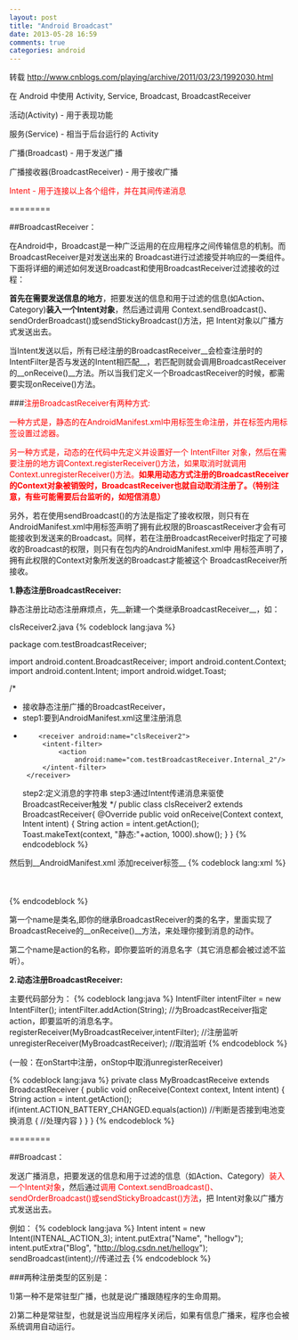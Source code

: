 ```yaml
---
layout: post
title: "Android Broadcast"
date: 2013-05-28 16:59
comments: true
categories: android
---
```

转载 <http://www.cnblogs.com/playing/archive/2011/03/23/1992030.html>

在 Android 中使用 Activity, Service, Broadcast, BroadcastReceiver

活动(Activity) - 用于表现功能

服务(Service) - 相当于后台运行的 Activity

广播(Broadcast) - 用于发送广播

广播接收器(BroadcastReceiver) - 用于接收广播

<span style="color:red">Intent - 用于连接以上各个组件，并在其间传递消息</span>

<!-- more -->

========

##BroadcastReceiver：

在Android中，Broadcast是一种广泛运用的在应用程序之间传输信息的机制。而BroadcastReceiver是对发送出来的 Broadcast进行过滤接受并响应的一类组件。下面将详细的阐述如何发送Broadcast和使用BroadcastReceiver过滤接收的过程：

__首先在需要发送信息的地方__，把要发送的信息和用于过滤的信息(如Action、Category)__装入一个Intent对象__，然后通过调用 Context.sendBroadcast()、sendOrderBroadcast()或sendStickyBroadcast()方法，把 Intent对象以广播方式发送出去。

当Intent发送以后，所有已经注册的BroadcastReceiver__会检查注册时的IntentFilter是否与发送的Intent相匹配__，若匹配则就会调用BroadcastReceiver的__onReceive()__方法。所以当我们定义一个BroadcastReceiver的时候，都需要实现onReceive()方法。

###<span style="color:red">注册BroadcastReceiver有两种方式:</span>

<span style="color:red">一种方式是，静态的在AndroidManifest.xml中用<receiver>标签生命注册，并在标签内用<intent- filter>标签设置过滤器。</span>

<span style="color:red">另一种方式是，动态的在代码中先定义并设置好一个 IntentFilter 对象，然后在需要注册的地方调Context.registerReceiver()方法，如果取消时就调用 Context.unregisterReceiver()方法。__如果用动态方式注册的BroadcastReceiver的Context对象被销毁时，BroadcastReceiver也就自动取消注册了。（特别注意，有些可能需要后台监听的，如短信消息）__</span>

另外，若在使用sendBroadcast()的方法是指定了接收权限，则只有在AndroidManifest.xml中用<uses- permission>标签声明了拥有此权限的BroascastReceiver才会有可能接收到发送来的Broadcast。同样，若在注册BroadcastReceiver时指定了可接收的Broadcast的权限，则只有在包内的AndroidManifest.xml中 用<uses-permission>标签声明了，拥有此权限的Context对象所发送的Broadcast才能被这个 BroadcastReceiver所接收。

__1.静态注册BroadcastReceiver:__

静态注册比动态注册麻烦点，先__新建一个类继承BroadcastReceiver__，如：

clsReceiver2.java
{% codeblock lang:java %}

package com.testBroadcastReceiver;
 
import android.content.BroadcastReceiver;
import android.content.Context;
import android.content.Intent;
import android.widget.Toast;
 
/*
 * 接收静态注册广播的BroadcastReceiver，
 * step1:要到AndroidManifest.xml这里注册消息
 *         <receiver android:name="clsReceiver2">
            <intent-filter>
                <action
                    android:name="com.testBroadcastReceiver.Internal_2"/>
            </intent-filter>
        </receiver>
    step2:定义消息的字符串
    step3:通过Intent传递消息来驱使BroadcastReceiver触发
 */
public class clsReceiver2 extends BroadcastReceiver{
    @Override
    public void onReceive(Context context, Intent intent) {
        String action = intent.getAction();
        Toast.makeText(context, "静态:"+action, 1000).show();
    }
}
{% endcodeblock %}

然后到__AndroidManifest.xml 添加receiver标签__
{% codeblock lang:xml %}
<receiver android:name="clsReceiver2">  
    <intent-filter>  
        <action  
            android:name="com.testBroadcastReceiver.Internal_2"/>  
    </intent-filter>  
</receiver> 
{% endcodeblock %}

第一个name是类名,即你的继承BroadcastReceiver的类的名字，里面实现了BroadcastReceive的__onReceive()__方法，来处理你接到消息的动作。

第二个name是action的名称，即你要监听的消息名字（其它消息都会被过滤不监听）。

__2.动态注册BroadcastReceiver:__

主要代码部分为：
{% codeblock lang:java %}
IntentFilter intentFilter = new IntentFilter();
intentFilter.addAction(String); //为BroadcastReceiver指定action，即要监听的消息名字。
registerReceiver(MyBroadcastReceiver,intentFilter); //注册监听
unregisterReceiver(MyBroadcastReceiver); //取消监听
{% endcodeblock %}

(一般：在onStart中注册，onStop中取消unregisterReceiver)

{% codeblock lang:java %}
private class MyBroadcastReceive extends BroadcastReceiver
     {
           public void onReceive(Context context, Intent intent)
           {
               String action = intent.getAction(); 
                if(intent.ACTION_BATTERY_CHANGED.equals(action)) //判断是否接到电池变换消息 
                {
                   //处理内容
                 }
            }
      }
{% endcodeblock %}

========

##Broadcast：

发送广播消息，把要发送的信息和用于过滤的信息（如Action、Category）<span style="color:red">装入一个Intent对象</span>，然后通过<span style="color:red">调用 Context.sendBroadcast()、sendOrderBroadcast()或sendStickyBroadcast()方法</span>，把 Intent对象以广播方式发送出去。

例如：
{% codeblock lang:java %}
Intent intent = new Intent(INTENAL_ACTION_3);
intent.putExtra("Name", "hellogv");
intent.putExtra("Blog", "http://blog.csdn.net/hellogv");
sendBroadcast(intent);//传递过去
{% endcodeblock %}

###两种注册类型的区别是：

1)第一种不是常驻型广播，也就是说广播跟随程序的生命周期。

2)第二种是常驻型，也就是说当应用程序关闭后，如果有信息广播来，程序也会被系统调用自动运行。